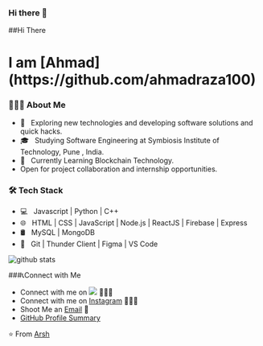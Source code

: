 ### Hi there 👋

<!--
**onlyArsh/onlyArsh** is a ✨ _special_ ✨ repository because its `README.md` (this file) appears on your GitHub profile.
Here are some ideas to get you started:

- 🔭 I’m currently working on ...
- 🌱 I’m currently learning ...
- 👯 I’m looking to collaborate on ...
- 🤔 I’m looking for help with ...
- 💬 Ask me about ...
- 📫 How to reach me: ...
- 😄 Pronouns: ...
- ⚡ Fun fact: ...
-->
##Hi There
<h1>I am [Ahmad](https://github.com/ahmadraza100)</h1>

<h3> 👨🏻‍💻 About Me </h3>

- 🤔 &nbsp; Exploring new technologies and developing software solutions and quick hacks.
- 🎓 &nbsp; Studying Software Engineering at Symbiosis Institute of Technology, Pune , India.
- 🌱 &nbsp; Currently Learning Blockchain Technology.
- Open for project collaboration and internship opportunities. 

<h3>🛠 Tech Stack</h3>

- 💻 &nbsp; Javascript | Python | C++ 
- 🌐 &nbsp; HTML | CSS | JavaScript | Node.js | ReactJS | Firebase | Express
- 🛢 &nbsp; MySQL | MongoDB
- 🔧 &nbsp; Git | Thunder Client | Figma | VS Code


![github stats](https://github-readme-stats.vercel.app/api?username=onlyArsh&show_icons=true)

###📞Connect with Me

 - Connect with me on [<img src="https://img.icons8.com/ios/50/000000/linkedin.png"/>](https://www.linkedin.com/in/ahmadraza100/) 👨🏻‍💻
 - Connect with me on [Instagram](https://www.instagram.com/iam_ahmademi/) 👨🏻‍💻
 - Shoot Me an [Email](mailto:ahmadrazashafi@gmail.com) 💌
 - [GitHub Profile Summary](https://profile-summary-for-github.com/user/ahmadraza100)




 ⭐️ From [Arsh](https://github.com/[ahmadraza100])

